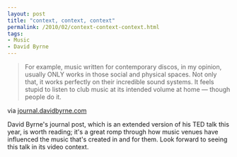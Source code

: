 ```yaml
---
layout: post
title: "context, context, context"
permalink: /2010/02/context-context-context.html
tags:
- Music
- David Byrne
---
```


> For example, music written for contemporary discos, in my opinion, usually ONLY works in those social and physical spaces. Not only that, it works perfectly on their incredible sound systems. It feels stupid to listen to club music at its intended volume at home — though people do it.

via [journal.davidbyrne.com](http://journal.davidbyrne.com/2010/02/021410-valentines-day.html)

David Byrne's journal post, which is an extended version of his TED talk this year, is worth reading; it's a great romp through how music venues have influenced the music that's created in and for them. Look forward to seeing this talk in its video context.